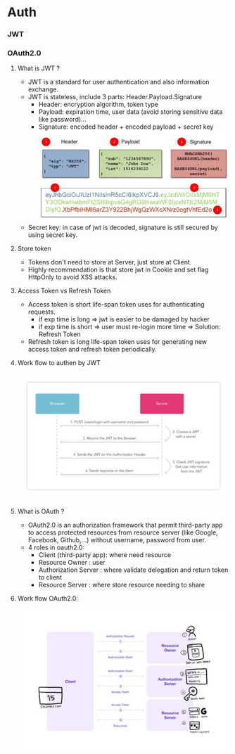 # Auth

### JWT
### OAuth2.0

1. What is JWT ?
    - JWT is a standard for user authentication and also information exchange.
    - JWT is stateless, include 3 parts: Header.Payload.Signature
      + Header: encryption algorithm, token type
      + Payload: expiration time, user data (avoid storing sensitive data like password)...
      + Signature: encoded header + encoded payload + secret key 
    ![pic_1](https://github.com/nhatlamitus99/LearningGolang/blob/main/image/IMG_20201030_095936.jpg) 
       ![pic_2](https://github.com/nhatlamitus99/LearningGolang/blob/main/image/IMG_20201030_095925.jpg)
    - Secret key: in case of jwt is decoded, signature is still secured by using secret key. 
    
2. Store token
    - Tokens don't need to store at Server, just store at Client.
    - Highly recommendation is that store jwt in Cookie and set flag HttpOnly to avoid XSS attacks.
    
3. Access Token vs Refresh Token
      + Access token is short life-span token uses for authenticating requests.
        - if exp time is long => jwt is easier to be damaged by hacker
        - if exp time is short => user must re-login more time
        => Solution: Refresh Token
      + Refresh token is long life-span token uses for generating new access token and refresh token periodically.

4. Work flow to authen by JWT

      ![pic_3](https://github.com/nhatlamitus99/LearningGolang/blob/main/image/Screenshot_2020-10-30-11-08-53-22.jpg)

5. What is OAuth ?
    - OAuth2.0 is an authorization framework that permit third-party app to access protected resources from resource server (like Google, Facebook, Github,...) without username, password from user.
    - 4 roles in oauth2.0:
        + Client (third-party app): where need resource
        + Resource Owner : user
        + Authorization Server : where validate delegation and return token to client
        + Resource Server : where store resource needing to share
6. Work flow OAuth2.0:

      ![pic_4](https://github.com/nhatlamitus99/LearningGolang/blob/main/image/Screenshot_2020-10-30-15-48-56-35.jpg)
      
    
